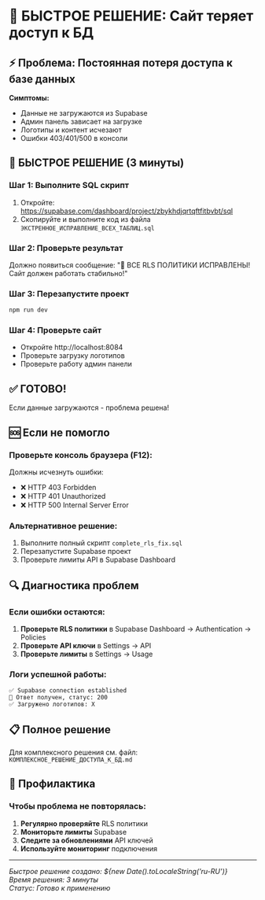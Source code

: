 # 🚨 БЫСТРОЕ РЕШЕНИЕ: Сайт теряет доступ к БД

## ⚡ Проблема: Постоянная потеря доступа к базе данных

**Симптомы:**
- Данные не загружаются из Supabase
- Админ панель зависает на загрузке
- Логотипы и контент исчезают
- Ошибки 403/401/500 в консоли

## 🔧 БЫСТРОЕ РЕШЕНИЕ (3 минуты)

### Шаг 1: Выполните SQL скрипт
1. Откройте: https://supabase.com/dashboard/project/zbykhdjqrtqftfitbvbt/sql
2. Скопируйте и выполните код из файла `ЭКСТРЕННОЕ_ИСПРАВЛЕНИЕ_ВСЕХ_ТАБЛИЦ.sql`

### Шаг 2: Проверьте результат
Должно появиться сообщение: "🚀 ВСЕ RLS ПОЛИТИКИ ИСПРАВЛЕНЫ! Сайт должен работать стабильно!"

### Шаг 3: Перезапустите проект
```bash
npm run dev
```

### Шаг 4: Проверьте сайт
- Откройте http://localhost:8084
- Проверьте загрузку логотипов
- Проверьте работу админ панели

## ✅ ГОТОВО!

Если данные загружаются - проблема решена!

## 🆘 Если не помогло

### Проверьте консоль браузера (F12):
Должны исчезнуть ошибки:
- ❌ HTTP 403 Forbidden
- ❌ HTTP 401 Unauthorized  
- ❌ HTTP 500 Internal Server Error

### Альтернативное решение:
1. Выполните полный скрипт `complete_rls_fix.sql`
2. Перезапустите Supabase проект
3. Проверьте лимиты API в Supabase Dashboard

## 🔍 Диагностика проблем

### Если ошибки остаются:
1. **Проверьте RLS политики** в Supabase Dashboard → Authentication → Policies
2. **Проверьте API ключи** в Settings → API
3. **Проверьте лимиты** в Settings → Usage

### Логи успешной работы:
```
✅ Supabase connection established
📡 Ответ получен, статус: 200
✅ Загружено логотипов: X
```

## 📋 Полное решение

Для комплексного решения см. файл: `КОМПЛЕКСНОЕ_РЕШЕНИЕ_ДОСТУПА_К_БД.md`

## 🎯 Профилактика

### Чтобы проблема не повторялась:
1. **Регулярно проверяйте** RLS политики
2. **Мониторьте лимиты** Supabase
3. **Следите за обновлениями** API ключей
4. **Используйте мониторинг** подключения

---

*Быстрое решение создано: ${new Date().toLocaleString('ru-RU')}*  
*Время решения: 3 минуты*  
*Статус: Готово к применению*
